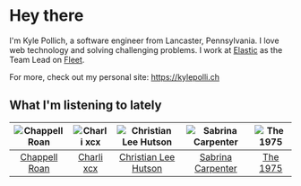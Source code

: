 # Hey there


I'm Kyle Pollich, a software engineer from Lancaster, Pennsylvania. I love web technology and solving challenging problems.
I work at [Elastic](https://www.elastic.co/) as the Team Lead on [Fleet](https://www.elastic.co/guide/en/fleet/current/fleet-overview.html).

For more, check out my personal site: https://kylepolli.ch

## What I'm listening to lately

<!-- begin artists -->
  |![Chappell Roan](https://i.scdn.co/image/ab6761610000f178cde5a0d57c1b79de5fce6bee)|![Charli xcx](https://i.scdn.co/image/ab6761610000f178936885667ef44c306483c838)|![Christian Lee Hutson](https://i.scdn.co/image/ab6761610000f17890e2e285666769d1e919abd0)|![Sabrina Carpenter](https://i.scdn.co/image/ab6761610000f178e053b8338322b9c8609ee7ae)|![The 1975](https://i.scdn.co/image/ab6761610000f17889348336354096fd4e36ca73)|
  |:---:|:---:|:---:|:---:|:---:|
  |[Chappell Roan](https://open.spotify.com/artist/7GlBOeep6PqTfFi59PTUUN)|[Charli xcx](https://open.spotify.com/artist/25uiPmTg16RbhZWAqwLBy5)|[Christian Lee Hutson](https://open.spotify.com/artist/5B7NeaqVrmXPyF05C9tnZ3)|[Sabrina Carpenter](https://open.spotify.com/artist/74KM79TiuVKeVCqs8QtB0B)|[The 1975](https://open.spotify.com/artist/3mIj9lX2MWuHmhNCA7LSCW)|
<!-- end artists -->

